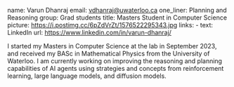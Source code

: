 name: Varun Dhanraj
email: vdhanraj@uwaterloo.ca
one_liner: Planning and Reasoning
group: Grad students
title: Masters Student in Computer Science
picture: https://i.postimg.cc/6pZdVrZt/1576522295343.jpg
links:
    - text: LinkedIn
      url: https://www.linkedin.com/in/varun-dhanraj/

I started my Masters in Computer Science at the lab in September 2023, and received my BASc in Mathematical Physics from the University of Waterloo. I am currently working on improving the reasoning and planning capabilities of AI agents using strategies and concepts from reinforcement learning, large language models, and diffusion models. 
